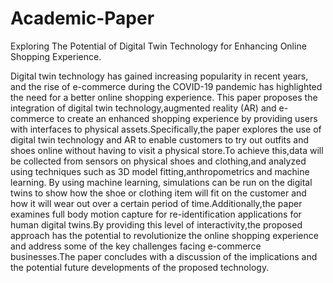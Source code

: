 # Academic-Paper
Exploring The Potential of Digital Twin Technology for Enhancing Online Shopping Experience.

Digital twin technology has gained increasing popularity in recent years, and the rise of e-commerce
during the COVID-19 pandemic has highlighted the need for a better online shopping experience.
This paper proposes the integration of digital twin technology,augmented reality (AR) and
e-commerce to create an enhanced shopping experience by providing users with interfaces to physical
assets.Specifically,the paper explores the use of digital twin technology and AR to enable customers
to try out outfits and shoes online without having to visit a physical store.To achieve this,data will be
collected from sensors on physical shoes and clothing,and analyzed using techniques such as 3D
model fitting,anthropometrics and machine learning. By using machine learning, simulations can be
run on the digital twins to show how the shoe or clothing item will fit on the customer and how it will
wear out over a certain period of time.Additionally,the paper examines full body motion capture for
re-identification applications for human digital twins.By providing this level of interactivity,the
proposed approach has the potential to revolutionize the online shopping experience and address some
of the key challenges facing e-commerce businesses.The paper concludes with a discussion of the
implications and the potential future developments of the proposed technology.
